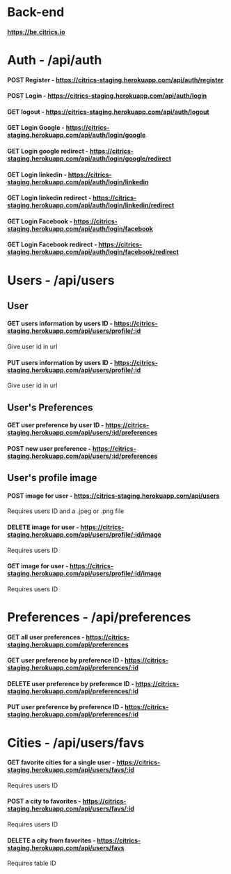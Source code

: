 # Back-end

#### https://be.citrics.io

# Auth - /api/auth
#### POST Register  - https://citrics-staging.herokuapp.com/api/auth/register
#### POST Login - https://citrics-staging.herokuapp.com/api/auth/login
#### GET logout - https://citrics-staging.herokuapp.com/api/auth/logout
#### GET Login Google - https://citrics-staging.herokuapp.com/api/auth/login/google
#### GET Login google redirect - https://citrics-staging.herokuapp.com/api/auth/login/google/redirect
#### GET Login linkedin - https://citrics-staging.herokuapp.com/api/auth/login/linkedin
#### GET Login linkedin redirect - https://citrics-staging.herokuapp.com/api/auth/login/linkedin/redirect
#### GET Login Facebook - https://citrics-staging.herokuapp.com/api/auth/login/facebook
#### GET Login Facebook redirect - https://citrics-staging.herokuapp.com/api/auth/login/facebook/redirect


# Users - /api/users 
## User 
#### GET users information by users ID - https://citrics-staging.herokuapp.com/api/users/profile/:id
Give user id in url
#### PUT users information by users ID - https://citrics-staging.herokuapp.com/api/users/profile/:id
Give user id in url


## User's Preferences 
#### GET user preference by user ID - https://citrics-staging.herokuapp.com/api/users/:id/preferences
#### POST new user preference  - https://citrics-staging.herokuapp.com/api/users/:id/preferences

## User's profile image
#### POST image for user  - https://citrics-staging.herokuapp.com/api/users
Requires users ID and a .jpeg or .png file
#### DELETE image for user - https://citrics-staging.herokuapp.com/api/users/profile/:id/image
Requires users ID 
#### GET image for user - https://citrics-staging.herokuapp.com/api/users/profile/:id/image
Requires users ID


# Preferences - /api/preferences 
#### GET all user preferences - https://citrics-staging.herokuapp.com/api/preferences
#### GET user preference by preference ID - https://citrics-staging.herokuapp.com/api/preferences/:id
#### DELETE user preference by preference ID  - https://citrics-staging.herokuapp.com/api/preferences/:id
#### PUT user preference by preference ID  - https://citrics-staging.herokuapp.com/api/preferences/:id


# Cities - /api/users/favs 
#### GET favorite cities for a single user - https://citrics-staging.herokuapp.com/api/users/favs/:id
Requires users ID

#### POST a city to favorites - https://citrics-staging.herokuapp.com/api/users/favs/:id
Requires users ID

#### DELETE a city from favorites - https://citrics-staging.herokuapp.com/api/users/favs
Requires table ID
